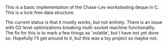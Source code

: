 
This is a basic implementation of the Chase-Lev workstealing deque in
C. This is a lock-free data structure.

The current status is that it mostly works, but not entirely. There is
an issue with O2 level optimizations breaking multi-socket machine
functionality. The fix for this is to mark a few things as 'volatile',
but I have not yet done so. Hopefully I'll get around to it, but this
was a toy project so maybe not.


